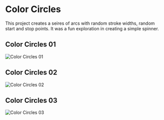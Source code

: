 # Color Circles
This project creates a seires of arcs with random stroke widths, random start and stop points. It was a fun exploration in creating a simple spinner.

## Color Circles 01
![Color Circles 01](https://github.com/Crashnorun/Coding_Sketchbook/blob/master/Processing/Color_Circles/Color_Circles_01/Color_Circles_01/Color_Circles_01.gif)

## Color Circles 02
![Color Circles 02](https://github.com/Crashnorun/Coding_Sketchbook/blob/master/Processing/Color_Circles/Color_Circles_02/Color_Circles_02/Color_Circles_02.gif)

## Color Circles 03
![Color Circles 03](https://github.com/Crashnorun/Coding_Sketchbook/blob/master/Processing/Color_Circles/Color_Circles_03/Color_Circles_03/Color_Circles_03.gif)
